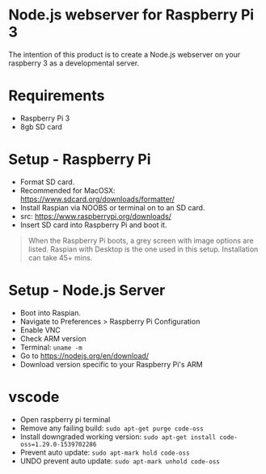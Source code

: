 # Node.js webserver for Raspberry Pi 3
The intention of this product is to create a Node.js webserver on your raspberry 3 as a developmental server.

# Requirements
- Raspberry Pi 3
- 8gb SD card

# Setup - Raspberry Pi
- Format SD card.
- Recommended for MacOSX: https://www.sdcard.org/downloads/formatter/
- Install Raspian via NOOBS or terminal on to an SD card.
- src: https://www.raspberrypi.org/downloads/
- Insert SD card into Raspberry Pi and boot it.
> When the Raspberry Pi boots, a grey screen with image options are listed. Raspian with Desktop is the one used in this setup.
> Installation can take 45+ mins.

# Setup - Node.js Server
- Boot into Raspian.
- Navigate to Preferences > Raspberry Pi Configuration
- Enable VNC
- Check ARM version
- Terminal: `uname -m`
- Go to https://nodejs.org/en/download/
- Download version specific to your Raspberry Pi's ARM

# vscode
- Open raspberry pi terminal
- Remove any failing build: `sudo apt-get purge code-oss`
- Install downgraded working version: `sudo apt-get install code-oss=1.29.0-1539702286`
- Prevent auto update: `sudo apt-mark hold code-oss`
- UNDO prevent auto update: `sudo apt-mark unhold code-oss`
